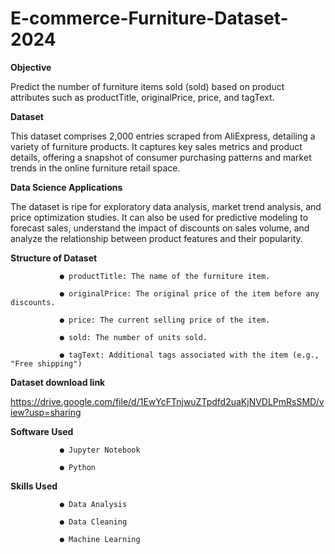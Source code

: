 # E-commerce-Furniture-Dataset-2024

**Objective**

  Predict the number of furniture items sold (sold) based on product attributes such as productTitle, originalPrice, price, and tagText.

**Dataset**

   This dataset comprises 2,000 entries scraped from AliExpress, detailing a variety of furniture products. It captures key sales metrics and product details, offering a snapshot of consumer purchasing patterns and market trends in the online furniture retail space.
 
**Data Science Applications**

  The dataset is ripe for exploratory data analysis, market trend analysis, and price optimization studies. It can also be used for predictive modeling to forecast sales, understand the impact of discounts on sales volume, and analyze the relationship between product features and their popularity.

**Structure of Dataset**

               ● productTitle: The name of the furniture item.
               
               ● originalPrice: The original price of the item before any discounts.
 
               ● price: The current selling price of the item.
 
               ● sold: The number of units sold.
     
               ● tagText: Additional tags associated with the item (e.g., "Free shipping")

**Dataset download link**

  https://drive.google.com/file/d/1EwYcFTnjwuZTpdfd2uaKjNVDLPmRsSMD/view?usp=sharing

**Software Used**

               ● Jupyter Notebook
               
               ● Python
               
**Skills Used**

               ● Data Analysis
  
               ● Data Cleaning

               ● Machine Learning

